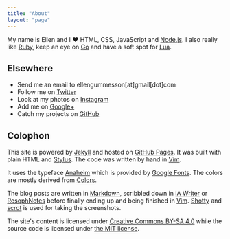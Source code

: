 ```yaml
---
title: "About"
layout: "page"
---
```


My name is Ellen and I &hearts; HTML, CSS, JavaScript and
[Node.js](http://nodejs.org/). I also really like
[Ruby](http://www.ruby-lang.org/), keep an eye on [Go](http://golang.org/) and
have a soft spot for [Lua](http://www.lua.org/).

## Elsewhere

- Send me an email to ellengummesson[at]gmail[dot]com
- Follow me on [Twitter](https://twitter.com/pratnarkoman)
- Look at my photos on [Instagram](http://instagram.com/pratnarkoman/)
- Add me on [Google+](https://plus.google.com/108569513108478415869)
- Catch my projects on [GitHub](https://github.com/gummesson)

## Colophon

This site is powered by [Jekyll](http://www.jekyllrb.com/) and hosted on [GitHub
Pages](http://pages.github.com/). It was built with plain HTML and
[Stylus](http://learnboost.github.io/stylus/). The code was written by hand in
[Vim](http://www.vim.org/).

It uses the typeface [Anaheim](http://www.google.com/webfonts/specimen/Anaheim)
which is provided by [Google Fonts](http://www.google.com/fonts). The colors are
mostly derived from [Colors](http://clrs.cc/).

The blog posts are written in
[Markdown](http://daringfireball.net/projects/markdown/), scribbled down in [iA
Writer](http://www.iawriter.com/) or
[ResophNotes](http://resoph.com/ResophNotes/Welcome.html) before finally ending
up and being finished in [Vim](http://www.vim.org/).
[Shotty](http://shotty.devs-on.net/en/Overview.aspx) and
[scrot](http://freecode.com/projects/scrot) is used for taking the screenshots.

The site's content is licensed under [Creative Commons BY-SA
4.0](http://creativecommons.org/licenses/by-sa/4.0/) while the source code is
licensed under [the MIT license](http://opensource.org/licenses/MIT).
